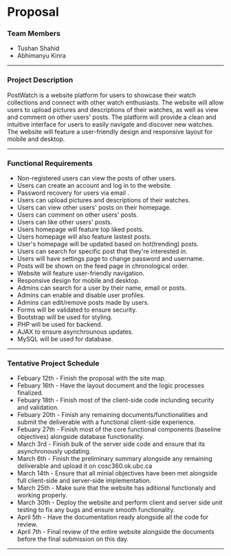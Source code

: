 # Proposal

### Team Members

- Tushan Shahid
- Abhimanyu Kinra

---

### Project Description

PostWatch is a website platform for users to showcase their watch collections and connect with other watch enthusiasts. The website will allow users to upload pictures and descriptions of their watches, as well as view and comment on other users' posts. The platform will provide a clean and intuitive interface for users to easily navigate and discover new watches. The website will feature a user-friendly design and responsive layout for mobile and desktop.

---

### Functional Requirements

- Non-registered users can view the posts of other users.
- Users can create an account and log in to the website.
- Password recovery for users via email .
- Users can upload pictures and descriptions of their watches.
- Users can view other users' posts on their homepage.
- Users can comment on other users' posts.
- Users can like other users' posts.
- Users homepage will feature top liked posts.
- Users homepage will also feature lastest posts.
- User's homepage will be updated based on hot(trending) posts.
- Users can search for specific post that they're interested in.
- Users will have settings page to change password and username.
- Posts will be shown on the feed page in chronological order.
- Website will feature user-friendly navigation.
- Responsive design for mobile and desktop.
- Admins can search for a user by their name, email or posts.
- Admins can enable and disable user profiles.
- Admins can edit/remove posts made by users.
- Forms will be validated to ensure security.
- Bootstrap will be used for styling.
- PHP will be used for backend.
- AJAX to ensure asynchrounous updates.
- MySQL will be used for database.

---

### Tentative Project Schedule

- Febuary 12th - Finish the proposal with the site map.
- Febuary 16th - Have the layout document and the logic processes finalized.
- Febuary 18th - Finish most of the client-side code inclunding security and validation.
- Febuary 20th - Finish any remaining documents/functionalities and submit the deliverable with a functional client-side experience.
- Febuary 27th - Finish most of the core functional components (baseline objectives) alongside database functionality.
- March 3rd - Finish bulk of the server side code and ensure that its asynchronously updating.
- March 6th - Finish the preliminary summary alongside any remaining deliverable and upload it on cosc360.ok.ubc.ca
- March 14th - Ensure that all minial objectives have been met alongside full client-side and server-side implementation.
- March 25th - Make sure that the website has aditional functionaly and working properly. 
- March 30th - Deploy the website and perform client and server side unit testing to fix any bugs and ensure smooth functionality.
- April 5th - Have the documentation ready alongside all the code for review.
- April 7th - Final review of the entire website alongside the documents before the final submission on this day.



---
